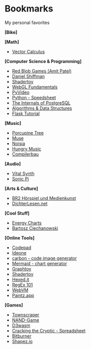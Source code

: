# Bookmarks
My personal favorites

**\[Bike\]**

**\[Math\]**
- [Vector Calculus](https://www.math.brown.edu/ysulyma/f21-math180/)


**\[Computer Science & Programming\]**
- [Red Blob Games (Amit Patel)](https://www.redblobgames.com/)
- [Daniel Shiffman](https://shiffman.net/)
- [Shadertoy](https://www.shadertoy.com/)
- [WebGL Fundamentals](https://webglfundamentals.org/)
- [PyVideo](https://pyvideo.org/)
- [Python - Speedsheet](https://speedsheet.io/s/python)
- [The Internals of PostgreSQL](https://www.interdb.jp/pg/index.html)
- [Algorithms & Data Structures](https://superstudy.guide/algorithms-data-structures/foundations/algorithmic-concepts)
- [Flask Tutorial](https://blog.miguelgrinberg.com/post/the-flask-mega-tutorial-part-i-hello-world)


**\[Music\]**
- [Porcupine Tree](https://porcupinetree.com/)
- [Muse](https://www.muse.mu/?frontpage=true)
- [Noisia](https://www.noisia.nl/)
- [Hungry Music](https://hungrymusic.fr/)
- [Compilerbau](https://linktr.ee/compilerbau)


**\[Audio\]**
- [Vital Synth](https://vital.audio/)
- [Sonic Pi](https://sonic-pi.net/)


**\[Arts & Culture\]**
- [BR2 Hörspiel und Medienkunst](https://www.br.de/radio/bayern2/sendungen/hoerspiel-und-medienkunst/index.html)
- [DichterLesen.net](https://www.dichterlesen.net/)


**\[Cool Stuff\]**
- [Energy Charts](https://energy-charts.info/?l=de&c=DE)
- [Bartosz Ciechanowski](https://ciechanow.ski/archives/)

**\[Online Tools\]**
- [Codepad](https://codepad.co/)
- [Ideone](https://ideone.com/)
- [carbon - code image generator](https://carbon.now.sh/)
- [Mermaid - chart generator](https://mermaid.live/)
- [Graphtoy](https://graphtoy.com/)
- [Shadertoy](https://www.shadertoy.com/)
- [Hexed.it](https://hexed.it)
- [RegEx 101](https://regex101.com/)
- [WebVM](https://webvm.io/)
- [Paintz.app](https://paintz.app/)

**\[Games\]**
- [Townscraper](https://oskarstalberg.com/Townscaper)
- [NAND-Game](https://nandgame.com/)
- [D3wasm](https://wasm.continuation-labs.com/d3demo/)
- [Cracking the Cryptic - Spreadsheet](https://docs.google.com/spreadsheets/d/1rVqAjm-l_Urjd3TNmIc3SmTmz_OlgSoBuhY7RPgiuRg/edit#gid=1360888032)
- [Bitburner](https://danielyxie.github.io/bitburner/)
- [Shapez.io](https://shapez.io/)
